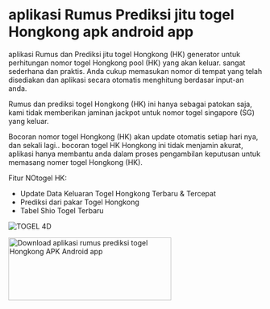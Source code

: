 # aplikasi Rumus Prediksi jitu togel Hongkong apk android app
aplikasi Rumus dan Prediksi jitu togel Hongkong (HK) generator untuk perhitungan nomor togel Hongkong pool (HK) yang akan keluar. sangat sederhana dan praktis. Anda cukup memasukan nomor di tempat yang telah disediakan dan aplikasi secara otomatis menghitung berdasar input-an anda.

Rumus dan prediksi togel Hongkong (HK) ini hanya sebagai patokan saja, kami tidak memberikan jaminan jackpot untuk nomor togel singapore (SG) yang keluar.

Bocoran nomor togel Hongkong (HK) akan update otomatis setiap hari nya, dan sekali lagi.. bocoran togel HK Hongkong ini tidak menjamin akurat, aplikasi hanya membantu anda dalam proses pengambilan keputusan untuk memasang nomer togel Hongkong (HK).

Fitur NOtogel HK:
- Update Data Keluaran Togel Hongkong Terbaru & Tercepat
- Prediksi dari pakar Togel Hongkong
- Tabel Shio Togel Terbaru

![TOGEL 4D](https://i.ibb.co/b7Gv58B/Prediksi-Togel-Hongkong-Terampuh-terbaik-terbaru-paling-jitu.jpg)

<a href="https://play.google.com/store/apps/details?id=rz.rumusprediksi.togelhongkong" target="_blank"><img alt="Download aplikasi rumus prediksi togel Hongkong APK Android app" src="https://i.ibb.co/nnQBHcj/google-play-badge.png" width="323" height="125"></a>
